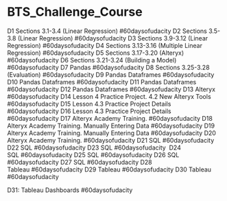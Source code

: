 # BTS_Challenge_Course

D1 Sections 3.1-3.4 (Linear Regression) #60daysofudacity
D2 Sections 3.5-3.8 (Linear Regression) #60daysofudacity
D3 Sections 3.9-3.12 (Linear Regression) #60daysofudacity
D4 Sections 3.13-3.16 (Multiple Linear Regression) #60daysofudacity
D5 Sections 3.17-3.20 (Alteryx) #60daysofudacity
D6 Sections 3.21-3.24 (Building a Model) #60daysofudacity
D7 Pandas #60daysofudacity
D8 Sections 3.25-3.28 (Evaluation) #60daysofudacity
D9 Pandas Dataframes #60daysofudacity
D10 Pandas Dataframes #60daysofudacity
D11 Pandas Dataframes #60daysofudacity
D12 Pandas Dataframes #60daysofudacity
D13 Alteryx #60daysofudacity
D14 Lesson 4 Practice Project. 4.2 New Alteryx Tools #60daysofudacity
D15 Lesson 4.3 Practice Project Details #60daysofudacity
D16 Lesson 4.3 Practice Project Details #60daysofudacity
D17 Alteryx Academy Training. #60daysofudacity
D18 Alteryx Academy Training. Manually Entering Data #60daysofudacity
D19 Alteryx Academy Training. Manually Entering Data #60daysofudacity
D20 Alteryx Academy Training. #60daysofudacity
D21 SQL #60daysofudacity 
D22 SQL #60daysofudacity
D23 SQL #60daysofudacity 
D24 SQL #60daysofudacity
D25 SQL #60daysofudacity 
D26 SQL #60daysofudacity 
D27 SQL #60daysofudacity 
D28 Tableau #60daysofudacity
D29 Tableau #60daysofudacity
D30 Tableau #60daysofudacity

D31: Tableau Dashboards #60daysofudacity
